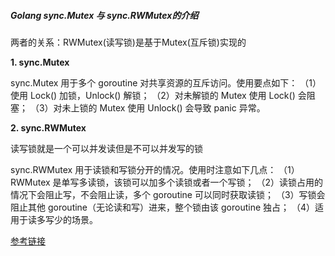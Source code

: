 ##### Golang sync.Mutex 与 sync.RWMutex的介绍

两者的关系：RWMutex(读写锁)是基于Mutex(互斥锁)实现的

**1. sync.Mutex**

sync.Mutex 用于多个 goroutine 对共享资源的互斥访问。使用要点如下：
（1）使用 Lock() 加锁，Unlock() 解锁；
（2）对未解锁的 Mutex 使用 Lock() 会阻塞；
（3）对未上锁的 Mutex 使用 Unlock() 会导致 panic 异常。

**2. sync.RWMutex**

读写锁就是一个可以并发读但是不可以并发写的锁

sync.RWMutex 用于读锁和写锁分开的情况。使用时注意如下几点：
（1）RWMutex 是单写多读锁，该锁可以加多个读锁或者一个写锁；
（2）读锁占用的情况下会阻止写，不会阻止读，多个 goroutine 可以同时获取读锁；
（3）写锁会阻止其他 goroutine（无论读和写）进来，整个锁由该 goroutine 独占；
（4）适用于读多写少的场景。

[参考链接](https://blog.csdn.net/K346K346/article/details/90476721)
